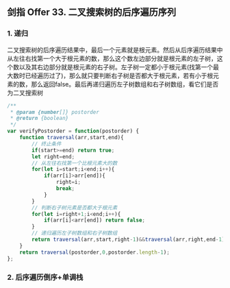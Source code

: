 ## 剑指 Offer 33. 二叉搜索树的后序遍历序列

### 1. 递归

二叉搜索树的后序遍历结果中，最后一个元素就是根元素。然后从后序遍历结果中从左往右找第一个大于根元素的数，那么这个数左边部分就是根元素的左子树，这个数以及其右边部分就是根元素的右子树。左子树一定都小于根元素(找第一个最大数时已经遍历过了)，那么就只要判断右子树是否都大于根元素，若有小于根元素的数，那么返回false。最后再递归遍历左子树数组和右子树数组，看它们是否为二叉搜索树

```javascript
/**
 * @param {number[]} postorder
 * @return {boolean}
 */
var verifyPostorder = function(postorder) {
    function traversal(arr,start,end){
        // 终止条件
        if(start>=end) return true;
        let right=end;
        // 从左往右找第一个比根元素大的数
        for(let i=start;i<end;i++){
            if(arr[i]>arr[end]){
                right=i;
                break;
            }
        }
        // 判断右子树元素是否都大于根元素
        for(let i=right+1;i<end;i++){
            if(arr[i]<arr[end]) return false;
        }
        // 递归遍历左子树数组和右子树数组
        return traversal(arr,start,right-1)&&traversal(arr,right,end-1);
    }
    return traversal(postorder,0,postorder.length-1);
};
```

### 2. 后序遍历倒序+单调栈